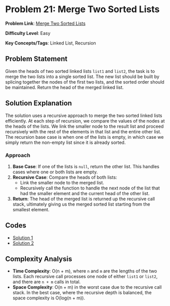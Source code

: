 # Problem 21: Merge Two Sorted Lists

**Problem Link**: [Merge Two Sorted Lists](https://leetcode.com/problems/merge-two-sorted-lists/description/)

**Difficulty Level**: Easy

**Key Concepts/Tags**: Linked List, Recursion

## Problem Statement

Given the heads of two sorted linked lists `list1` and `list2`, the task is to merge the two lists into a single sorted list. The new list should be built by splicing together the nodes of the first two lists, and the sorted order should be maintained. Return the head of the merged linked list.

## Solution Explanation

The solution uses a recursive approach to merge the two sorted linked lists efficiently. At each step of recursion, we compare the values of the nodes at the heads of the lists. We link the smaller node to the result list and proceed recursively with the rest of the elements in that list and the entire other list. The recursion base case is when one of the lists is empty, in which case we simply return the non-empty list since it is already sorted.

### Approach
1. **Base Case**: If one of the lists is `null`, return the other list. This handles cases where one or both lists are empty.
2. **Recursive Case**: Compare the heads of both lists:
   - Link the smaller node to the merged list.
   - Recursively call the function to handle the next node of the list that had the smaller element and the current head of the other list.
3. **Return**: The head of the merged list is returned up the recursive call stack, ultimately giving us the merged sorted list starting from the smallest element.

## Codes

- [Solution 1](./solution_1.js)
- [Solution 2](./solution_2.cpp)

## Complexity Analysis
- **Time Complexity**: O(n + m), where `n` and `m` are the lengths of the two lists. Each recursive call processes one node of either `list1` or `list2`, and there are `n + m` calls in total.
- **Space Complexity**: O(n + m) in the worst case due to the recursive call stack. In the best case, where the recursive depth is balanced, the space complexity is O(log(n + m)).
